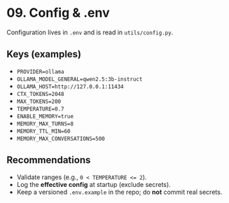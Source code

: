 # 09. Config & .env

Configuration lives in `.env` and is read in `utils/config.py`.

## Keys (examples)
- `PROVIDER=ollama`
- `OLLAMA_MODEL_GENERAL=qwen2.5:3b-instruct`
- `OLLAMA_HOST=http://127.0.0.1:11434`
- `CTX_TOKENS=2048`
- `MAX_TOKENS=200`
- `TEMPERATURE=0.7`
- `ENABLE_MEMORY=true`
- `MEMORY_MAX_TURNS=8`
- `MEMORY_TTL_MIN=60`
- `MEMORY_MAX_CONVERSATIONS=500`

## Recommendations
- Validate ranges (e.g., `0 < TEMPERATURE <= 2`).
- Log the **effective config** at startup (exclude secrets).
- Keep a versioned `.env.example` in the repo; do **not** commit real secrets.

